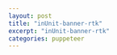 ```yaml
---
layout: post
title: "inUnit-banner-rtk"
excerpt: "inUnit-banner-rtk"
categories: puppeteer
---
```

<div class="apester-media" data-media-id="5db9660f2b2176798d62fcab" height="364"></div><script async src="https://static.apester.com/js/sdk/latest/apester-sdk.js"></script>
